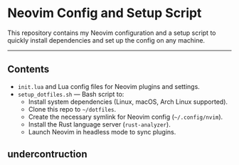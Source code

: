 # Neovim Config and Setup Script

This repository contains my Neovim configuration and a setup script to quickly install dependencies and set up the config on any machine.

---

## Contents

- `init.lua` and Lua config files for Neovim plugins and settings.
- `setup_dotfiles.sh` — Bash script to:
  - Install system dependencies (Linux, macOS, Arch Linux supported).
  - Clone this repo to `~/dotfiles`.
  - Create the necessary symlink for Neovim config (`~/.config/nvim`).
  - Install the Rust language server (`rust-analyzer`).
  - Launch Neovim in headless mode to sync plugins.

## undercontruction 

<!-- ## Usage -->
<!---->
<!-- 1. Clone this repo manually or via the script: -->
<!---->
<!-- ```bash -->
<!-- git clone https://github.com/loco-luca/nvim.git ~/dotfiles -->
<!---->
<!-- # 2. Run the setup script to install dependencies and set up config: -->
<!-- # bash ~/dotfiles/nvim/setup_dotfiles.sh -->
<!-- # -->
<!-- # 3. Launch Neovim: -->
<!-- # nvim -->
